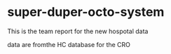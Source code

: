 # super-duper-octo-system

This is the team report for the new hospotal data

data are fromthe HC database for the CRO

